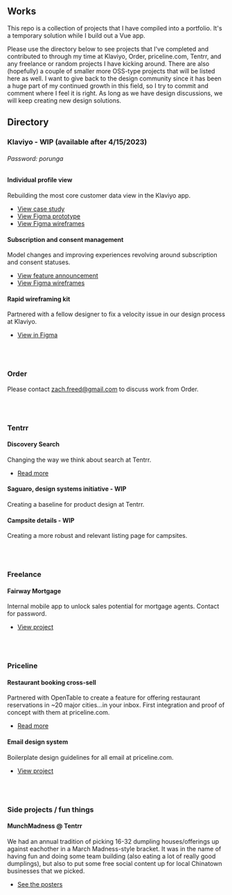 ## Works
This repo is a collection of projects that I have compiled into a portfolio. It's a temporary solution while I build out a Vue app.

Please use the directory below to see projects that I've completed and contributed to through my time at Klaviyo, Order, priceline.com, Tentrr, and any freelance or random projects I have kicking around. There are also (hopefully) a couple of smaller more OSS-type projects that will be listed here as well. I want to give back to the design community since it has been a huge part of my continued growth in this field, so I try to commit and comment where I feel it is right. As long as we have design discussions, we will keep creating new design solutions.

## Directory

### Klaviyo - WIP (available after 4/15/2023)
###### Password: porunga
#### Individual profile view
Rebuilding the most core customer data view in the Klaviyo app.
* [View case study]()
* [View Figma prototype](https://www.figma.com/file/wCWuyQcs22BSVmQX0PTOMZ/Profiles-_-Individual-Profile-Page-_-Q4.22-_-Main?node-id=581-317265)
* [View Figma wireframes](https://www.figma.com/file/wCWuyQcs22BSVmQX0PTOMZ/Profiles-_-Individual-Profile-Page-_-Q4.22-_-Main?t=OPZXSnwzOstgek34-1)

#### Subscription and consent management
Model changes and improving experiences revolving around subscription and consent statuses.
* [View feature announcement](https://www.klaviyo.com/product/whats-new/profile-consent)
* [View Figma wireframes](https://www.figma.com/file/Gg1gni2IWDPrlU89bPmlUm/09082022---copy-from-broken-file?t=OPZXSnwzOstgek34-1)

#### Rapid wireframing kit
Partnered with a fellow designer to fix a velocity issue in our design process at Klaviyo.
* [View in Figma](https://www.figma.com/file/LTZAlPDZPCGeg1N1ZVyZEg/Rapid-Wireframing-Kit-v1.2.2?t=OPZXSnwzOstgek34-6)

<br></br>

### Order
Please contact zach.freed@gmail.com to discuss work from Order.

<br></br>

### Tentrr
#### Discovery Search
Changing the way we think about search at Tentrr.
* [Read more](https://docs.google.com/document/d/13xBF7g17F8bIhZLGIATJhMqWLIay6zgKlaoc3K65w4o/)

#### Saguaro, design systems initiative - WIP
Creating a baseline for product design at Tentrr.

#### Campsite details - WIP
Creating a more robust and relevant listing page for campsites.

<br></br>

### Freelance
#### Fairway Mortgage
Internal mobile app to unlock sales potential for mortgage agents. Contact for password.
* [View project](https://www.figma.com/file/kzEOjNdnIto3yY8jUj7OnF/Leads-%E2%80%93-Mobile-app-(ALPHA%2C-P1)?node-id=58%3A2&t=hd4KAjka96ynYct3-1)

<br></br>

### Priceline
#### Restaurant booking cross-sell
Partnered with OpenTable to create a feature for offering restaurant reservations in ~20 major cities...in your inbox. First integration and proof of concept with them at priceline.com.
* [Read more](/projects/priceline/opentable/)

#### Email design system
Boilerplate design guidelines for all email at priceline.com.
* [View project](https://www.behance.net/gallery/61502597/Email-Design-System)

<br></br>

### Side projects / fun things
#### MunchMadness @ Tentrr
We had an annual tradition of picking 16-32 dumpling houses/offerings up against eachother in a March Madness-style bracket. It was in the name of having fun and doing some team building (also eating a lot of really good dumplings), but also to put some free social content up for local Chinatown businesses that we picked.

* [See the posters](/projects/fun/munchmadness/)
